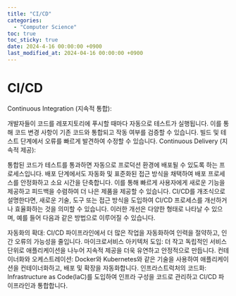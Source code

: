 ```yaml
---
title: "CI/CD"
categories:
  - "Computer Science"
toc: true
toc_sticky: true
date: 2024-4-16 00:00:00 +0900
last_modified_at: 2024-04-16 00:00:00 +0900
---
```


# CI/CD
Continuous Integration (지속적 통합):

개발자들이 코드를 레포지토리에 푸시할 때마다 자동으로 테스트가 실행됩니다.
이를 통해 코드 변경 사항이 기존 코드와 통합되고 작동 여부를 검증할 수 있습니다.
빌드 및 테스트 단계에서 오류를 빠르게 발견하여 수정할 수 있습니다.
Continuous Delivery (지속적 제공):

통합된 코드가 테스트를 통과하면 자동으로 프로덕션 환경에 배포될 수 있도록 하는 프로세스입니다.
배포 단계에서도 자동화 및 표준화된 접근 방식을 채택하여 배포 프로세스를 안정화하고 소요 시간을 단축합니다.
이를 통해 빠르게 사용자에게 새로운 기능을 제공하고 피드백을 수렴하여 더 나은 제품을 제공할 수 있습니다.
CI/CD를 개조식으로 설명한다면, 새로운 기술, 도구 또는 접근 방식을 도입하여 CI/CD 프로세스를 개선하거나 효율화하는 것을 의미할 수 있습니다. 이러한 개선은 다양한 형태로 나타날 수 있으며, 예를 들어 다음과 같은 방법으로 이루어질 수 있습니다.

자동화의 확대: CI/CD 파이프라인에서 더 많은 작업을 자동화하여 인력을 절약하고, 인간 오류의 가능성을 줄입니다.
마이크로서비스 아키텍처 도입: 더 작고 독립적인 서비스 단위로 애플리케이션을 나누어 지속적 제공을 더욱 유연하고 안정적으로 만듭니다.
컨테이너화와 오케스트레이션: Docker와 Kubernetes와 같은 기술을 사용하여 애플리케이션을 컨테이너화하고, 배포 및 확장을 자동화합니다.
인프라스트럭처의 코드화: Infrastructure as Code(IaC)를 도입하여 인프라 구성을 코드로 관리하고 CI/CD 파이프라인과 통합합니다.